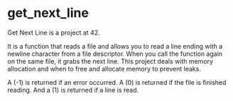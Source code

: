 # get_next_line

Get Next Line is a project at 42.

It is a function that reads a file and allows you to read a line ending with a newline character from a file descriptor. When you call the function again on the same file, it grabs the next line. This project deals with memory allocation and when to free and allocate memory to prevent leaks.

A (-1) is returned if an error occurred. A (0) is returned if the file is finished reading. And a (1) is returned if a line is read.
